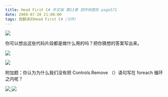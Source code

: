 ```yaml
---
title: Head First C# 中文版 第13章 控件和图形 page571
date: 2009-07-20 21:08:00
tags: 我翻译的Head First C#（习作）
---
```

![](https://p-blog.csdn.net/images/p_blog_csdn_net/cuipengfei1/EntryImages/20090720/2009-07-20_20-40-49.jpg)

你可以想出这些代码片段都是做什么用的吗？把你猜想的答案写出来。

  

![](https://p-blog.csdn.net/images/p_blog_csdn_net/cuipengfei1/EntryImages/20090720/2009-07-20_21-01-03.jpg)

![](https://p-blog.csdn.net/images/p_blog_csdn_net/cuipengfei1/EntryImages/20090720/2009-07-20_21-02-05.jpg)

附加题：你认为为什么我们没有把  Controls.Remove  （）语句写在  foreach  循环之内呢？



[ ![](https://profile.csdnimg.cn/5/2/5/3_cuipengfei1)
![](https://g.csdnimg.cn/static/user-reg-year/1x/11.png)
](https://blog.csdn.net/cuipengfei1)





